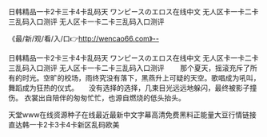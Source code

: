 日韩精品一卡2卡三卡4卡乱码天
ワンピースのエロス在线中文
无人区卡一卡二卡三乱码入口测评
无人区卡一卡二卡三乱码入口测评


《最/新/观/看/入/口👉http://wencao66.com》--

日韩精品一卡2卡三卡4卡乱码天
ワンピースのエロス在线中文
无人区卡一卡二卡三乱码入口测评
无人区卡一卡二卡三乱码入口测评
　　那个夏天，摇滚充斥了所有的时光。空旷的校场，雨终究没有落下，黑燕升上可疑的天空。歌唱成为吼叫，舞蹈成为狂热的仪式。　　没有选择的选择，几束目光远远地躲闪，最终被影子撞伤。
衣裳出自陪伴的匆匆忙忙，也源自燃烧的低头抬头。





天堂www在线资源种子在线最近最新中文字幕高清免费黑料正能量大豆行情链接直达韩一卡2卡3卡4卡新区乱码欧美
